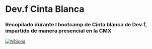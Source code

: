 # Dev.f Cinta Blanca
### Recopilado durante l bootcamp de Cinta blanca de Dev.f, impartido de manera presencial en la CMX

[![N|Solid](https://devf-website.s3.amazonaws.com/static/assets/img/devf-cursos-remotos.png)](https://devf.la)
